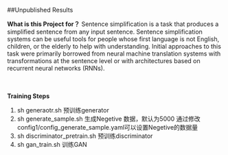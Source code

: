 
##Unpublished Results

**What is this Project for？**
Sentence simplification is a task that produces a simplified sentence from any input
sentence. Sentence simplification systems can be useful tools for people whose first
language is not English, children, or the elderly to help with understanding. Initial
approaches to this task were primarily borrowed from neural machine translation
systems with transformations at the sentence level or with architectures based on
recurrent neural networks (RNNs). 
<br/>
<br/>
<br/>

**Training Steps**
1. sh generaotr.sh 预训练generator
2. sh generate_sample.sh 生成Negetive 数据，默认为5000
   通过修改config1/config_generate_sample.yaml可以设置Negetive的数据量 
3. sh discriminator_pretrain.sh 预训练discriminator
4. sh gan_train.sh 训练GAN
